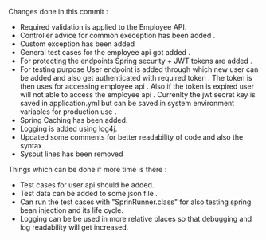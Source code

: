 Changes done in this commit : 
 - Required validation is applied to the Employee API. 
 - Controller advice for common exeception has been added . 
 - Custom exception has been added
 - General test cases for the employee api got added . 
 - For protecting the endpoints Spring security + JWT tokens are added . 
 - For testing purpose User endpoint is added through which new user can be added  and also get authenticated with required token .
   The token is then uses for accessing employee api . 
   Also if the token is expired user will not able to access the employee api . 
   Currenlty the jwt secret key is saved in application.yml but can be saved in system environment variables for production use . 
 - Spring Caching has been added. 
 - Logging is added using log4j. 
 - Updated some comments for better readability of code and also the syntax . 
 - Sysout lines has been removed

Things which can be done if more time is there : 
 - Test cases for user api should be added. 
 - Test data can be added to some json file . 
 - Can run the test cases with "SprinRunner.class" for also testing spring bean injection and its life cycle.
 - Logging can be be used in more relative places so that debugging and log readability will get increased.

